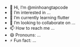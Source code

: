 - 👋 Hi, I’m @minhoangtapcode
- 👀 I’m interested in ...
- 🌱 I’m currently learning flutter
- 💞️ I’m looking to collaborate on ...
- 📫 How to reach me ...
- 😄 Pronouns: ...
- ⚡ Fun fact: ...

<!---
minhoangtapcode/minhoangtapcode is a ✨ special ✨ repository because its `README.md` (this file) appears on your GitHub profile.
You can click the Preview link to take a look at your changes.
--->
